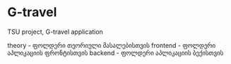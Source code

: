 # G-travel
TSU project, G-travel application

theory - ფოლდერი თეორიული მასალებისთვის
frontend - ფოლდერი აპლიკაციის ფრონტისთვის
backend - ფოლდერი აპლიკაციის ბექისთვის
